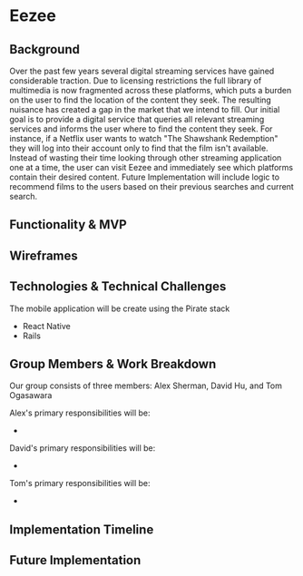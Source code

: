 # Eezee

## Background

Over the past few years several digital streaming services have gained considerable traction. Due to licensing restrictions the full library of multimedia is now fragmented across these platforms, which puts a burden on the user to find the location of the content they seek. The resulting nuisance has created a gap in the market that we intend to fill. Our initial goal is to provide a digital service that queries all relevant streaming services and informs the user where to find the content they seek. For instance, if a Netflix user wants to watch "The Shawshank Redemption" they will log into their account only to find that the film isn't available. Instead of wasting their time looking through other streaming application one at a time, the user can visit Eezee and immediately see which platforms contain their desired content. Future Implementation will include logic to recommend films to the users based on their previous searches and current search. 

## Functionality & MVP

## Wireframes

## Technologies & Technical Challenges

The mobile application will be create using the Pirate stack

- React Native
- Rails

## Group Members & Work Breakdown

Our group consists of three members: Alex Sherman, David Hu, and Tom Ogasawara

Alex's primary responsibilities will be:

-

David's primary responsibilities will be:

-

Tom's primary responsibilities will be:

-

## Implementation Timeline

## Future Implementation
